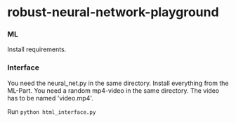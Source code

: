 # robust-neural-network-playground

### ML

Install requirements.

### Interface

You need the neural_net.py in the same directory.
Install everything from the ML-Part. You need a random mp4-video in the same directory. The video has to be named 'video.mp4'.

Run ```python html_interface.py```
